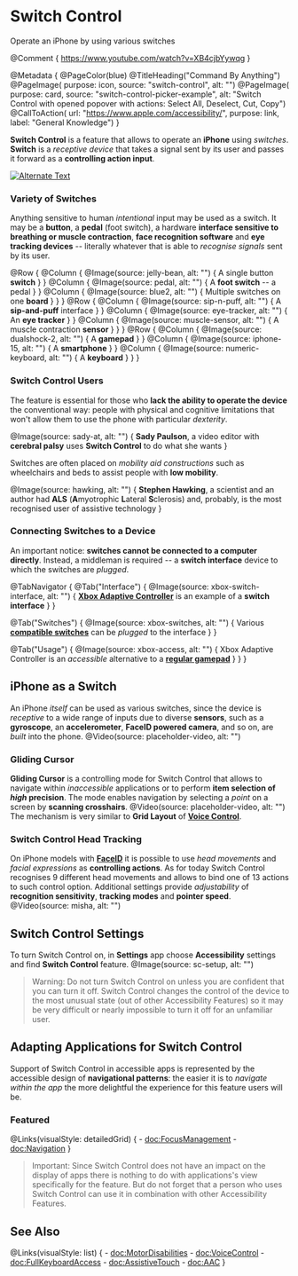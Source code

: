 # Switch Control

Operate an iPhone by using various switches

@Comment {
    https://www.youtube.com/watch?v=XB4cjbYywqg
}

@Metadata {
    @PageColor(blue)
    @TitleHeading("Command By Anything")
    @PageImage(
               purpose: icon, 
               source: "switch-control", 
               alt: "")
    @PageImage(
               purpose: card, 
               source: "switch-control-picker-example", 
               alt: "Switch Control with opened popover with actions: Select All, Deselect, Cut, Copy")
    @CallToAction(
                url: "https://www.apple.com/accessibility/",
                purpose: link, 
                label: "General Knowledge")
}

**Switch Control** is a feature that allows to operate an **iPhone** using *switches*. **Switch** is a *receptive device* that takes a signal sent by its user and passes it forward as a **controlling action input**. 

[![Alternate Text](sady)](https://www.youtube.com/watch?v=XB4cjbYywqg)

### Variety of Switches
Anything sensitive to human *intentional* input may be used as a switch. It may be a **button**, a **pedal** (foot switch), a hardware **interface sensitive to breathing or muscle contraction**, **face recognition software** and **eye tracking devices** -- literally whatever that is able to *recognise signals* sent by its user. 

@Row {
   @Column {
      @Image(source: jelly-bean, alt: "") {
          A single button **switch**
      }
   }
   @Column {
      @Image(source: pedal, alt: "") {
          A **foot switch** -- a pedal
      }
   }
   @Column {
      @Image(source: blue2, alt: "") {
          Multiple switches on one **board**
      }
   }
}
@Row {
   @Column {
      @Image(source: sip-n-puff, alt: "") {
          A **sip-and-puff** interface
      }
   }
   @Column {
      @Image(source: eye-tracker, alt: "") {
          An **eye tracker**
      }
   }
   @Column {
      @Image(source: muscle-sensor, alt: "") {
          A muscle contraction **sensor**
      }
   }
}
@Row {
   @Column {
      @Image(source: dualshock-2, alt: "") {
          A **gamepad**
      }
   }
   @Column {
      @Image(source: iphone-15, alt: "") {
          A **smartphone**
      }
   }
   @Column {
      @Image(source: numeric-keyboard, alt: "") {
          A **keyboard**
      }
   }
}

### Switch Control Users
The feature is essential for those who **lack the ability to operate the device** the conventional way: people with physical and cognitive limitations that won't allow them to use the phone with particular *dexterity*. 

@Image(source: sady-at, alt: "") {
    **Sady Paulson**, a video editor with **cerebral palsy** uses **Switch Control** to do what she wants
}

Switches are often placed on *mobility aid constructions* such as wheelchairs and beds to assist people with **low mobility**. 

@Image(source: hawking, alt: "") {
    **Stephen Hawking**, a scientist and an author had **ALS** (**A**myotrophic **L**ateral **S**clerosis) and, probably, is the most recognised user of assistive technology
}

### Connecting Switches to a Device
An important notice: **switches cannot be connected to a computer directly**. Instead, a middleman is required -- a **switch interface** device to which the switches are *plugged*.

@TabNavigator {
   @Tab("Interface") {
      @Image(source: xbox-switch-interface, alt: "") {
          [**Xbox Adaptive Controller**](https://www.xbox.com/en-US/accessories/controllers/xbox-adaptive-controller) is an example of a **switch interface**
      }
   }


   @Tab("Switches") {
       @Image(source: xbox-switches, alt: "") {
           Various [**compatible switches**](https://www.xbox.com/en-US/accessories#assistive) can be *plugged* to the interface
       }
   }


   @Tab("Usage") {
       @Image(source: xbox-access, alt: "") {
           Xbox Adaptive Controller is an *accessible* alternative to a [**regular gamepad**](https://www.xbox.com/en-US/accessories/controllers/xbox-wireless-controller#white)
       }
   }
}


## iPhone as a Switch
An iPhone *itself* can be used as various switches, since the device is *receptive* to a wide range of inputs due to diverse **sensors**, such as a **gyroscope**, an **accelerometer**, **FaceID powered camera**, and so on, are *built* into the phone. 
@Video(source: placeholder-video, alt: "")


### Gliding Cursor
**Gliding Cursor** is a controlling mode for Switch Control that allows to navigate within *inaccessible* applications or to perform **item selection of *high* precision**. The mode enables navigation by selecting a *point* on a screen by **scanning crosshairs**.
@Video(source: placeholder-video, alt: "")
The mechanism is very similar to **Grid Layout** of [**Voice Control**](<doc:VoiceControl>).


### Switch Control Head Tracking
On iPhone models with [**FaceID**](https://en.wikipedia.org/wiki/Face_ID) it is possible to use *head movements* and *facial expressions* as **controlling actions**. As for today Switch Control recognises 9 different head movements and allows to bind one of 13 actions to such control option. Additional settings provide *adjustability* of **recognition sensitivity**, **tracking modes** and **pointer speed**. 
@Video(source: misha, alt: "")


## Switch Control Settings 
To turn Switch Control on, in **Settings** app choose **Accessibility** settings and find **Switch Control** feature. 
@Image(source: sc-setup, alt: "")

> Warning: Do not turn Switch Control on unless you are confident that you can turn it off. Switch Control changes the control of the device to the most unusual state (out of other Accessibility Features) so it may be very difficult or nearly impossible to turn it off for an unfamiliar user. 



## Adapting Applications for Switch Control 
Support of Switch Control in accessible apps is represented by the accessible design of **navigational patterns**: the easier it is to *navigate within the app* the more delightful the experience for this feature users will be. 


### Featured
@Links(visualStyle: detailedGrid) {
    - <doc:FocusManagement>
    - <doc:Navigation>
}

> Important: Since Switch Control does not have an impact on the display of apps there is nothing to do with applications's view specifically for the feature. But do not forget that a person who uses Switch Control can use it in combination with other Accessibility Features. 


## See Also
@Links(visualStyle: list) {
    - <doc:MotorDisabilities>
    - <doc:VoiceControl>
    - <doc:FullKeyboardAccess>
    - <doc:AssistiveTouch>
    - <doc:AAC>
}
